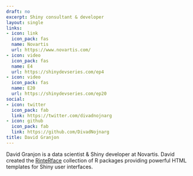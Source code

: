 ```yaml
---
draft: no
excerpt: Shiny consultant & developer
layout: single
links:
- icon: link
  icon_pack: fas
  name: Novartis
  url: https://www.novartis.com/
- icon: video
  icon_pack: fas
  name: E4
  url: https://shinydevseries.com/ep4
- icon: video
  icon_pack: fas
  name: E20
  url: https://shinydevseries.com/ep20
social:
- icon: twitter
  icon_pack: fab
  link: https://twitter.com/divadnojnarg
- icon: github
  icon_pack: fab
  link: https://github.com/DivadNojnarg
title: David Granjon
---
```


David Granjon is a data scientist & Shiny developer at Novartis. David created the [RinteRface](https://rinterface.com) collection of R packages providing powerful HTML templates for Shiny user interfaces.
